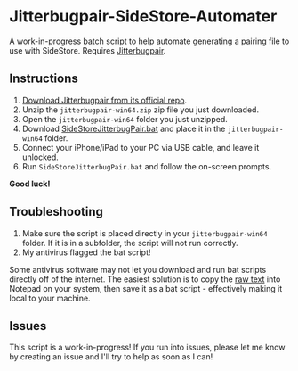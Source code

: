 # Jitterbugpair-SideStore-Automater
A work-in-progress batch script to help automate generating a pairing file to use with SideStore. Requires [Jitterbugpair](https://github.com/osy/Jitterbug/releases/download/v1.3.1/jitterbugpair-win64.zip).

## Instructions
1) [Download Jitterbugpair from its official repo](https://github.com/osy/Jitterbug/releases/download/v1.3.1/jitterbugpair-win64.zip).
2) Unzip the `jitterbugpair-win64.zip` zip file you just downloaded.
3) Open the `jitterbugpair-win64` folder you just unzipped.
4) Download [SideStoreJitterbugPair.bat](https://raw.githubusercontent.com/BlyatBeauty/Jitterbugpair-SideStore-Automater/main/SideStoreJitterbugPair.bat) and place it in the `jitterbugpair-win64` folder.
5) Connect your iPhone/iPad to your PC via USB cable, and leave it unlocked.
6) Run `SideStoreJitterbugPair.bat` and follow the on-screen prompts.

**Good luck!**

## Troubleshooting
1) Make sure the script is placed directly in your `jitterbugpair-win64` folder. If it is in a subfolder, the script will not run correctly.
2) My antivirus flagged the bat script! 

Some antivirus software may not let you download and run bat scripts directly off of the internet. The easiest solution is to copy the [raw text](https://raw.githubusercontent.com/BlyatBeauty/Jitterbugpair-SideStore-Automater/main/SideStoreJitterbugPair.bat) into Notepad on your system, then save it as a bat script - effectively making it local to your machine.

## Issues
This script is a work-in-progress! If you run into issues, please let me know by creating an issue and I'll try to help as soon as I can!
